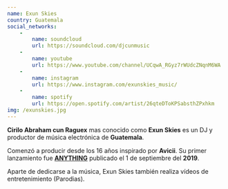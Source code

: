 ```yaml
---
name: Exun Skies
country: Guatemala
social_networks: 
    -
        name: soundcloud
        url: https://soundcloud.com/djcunmusic
    -
        name: youtube
        url: https://www.youtube.com/channel/UCqwA_RGyz7rWUdcZNqnM6WA
    -
        name: instagram
        url: https://www.instagram.com/exunskies_music/
    -
        name: spotify
        url: https://open.spotify.com/artist/26qteDToKPSabsthZPxhkm
img: /exunskies.jpg
---
```

**Cirilo Abraham cun Raguex** mas conocido como **Exun Skies** es un DJ y productor de música electrónica de **Guatemala**.

Comenzó a producir desde los 16 años inspirado por **Avicii**. Su primer lanzamiento fue [**ANYTHING**](https://youtu.be/ph5Y6nW95F8)  publicado el 1 de septiembre del **2019**.

Aparte de dedicarse a la música, Exun Skies también realiza vídeos de entretenimiento (Parodias).